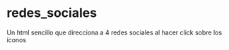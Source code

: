 # redes_sociales
Un html sencillo que direcciona a 4 redes sociales al hacer click sobre los íconos
